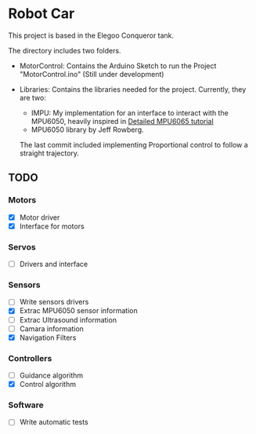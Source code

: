 # Robot Car

This project is based in the Elegoo Conqueror tank.

The directory includes two folders.

- MotorControl: Contains the Arduino Sketch to run the Project "MotorControl.ino" (Still under development)
- Libraries: Contains the libraries needed for the project. Currently, they are two:
  - IMPU: My implementation for an interface to interact with the MPU6050, heavily inspired in [Detailed MPU6065 tutorial](https://www.youtube.com/watch?v=k5i-vE5rZR0&t=1939s)
  - MPU6050 library by Jeff Rowberg.

  The last commit included implementing Proportional control to follow a straight trajectory.  
  
## TODO

### Motors

- [x] Motor driver
- [x] Interface for motors

### Servos

- [ ] Drivers and interface

### Sensors

- [ ] Write sensors drivers
- [x] Extrac MPU6050 sensor information
- [ ] Extrac Ultrasound information
- [ ] Camara information
- [x] Navigation Filters

### Controllers

- [ ] Guidance algorithm
- [x] Control algorithm

### Software

- [ ] Write automatic tests
